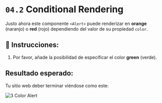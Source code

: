 # `04.2` Conditional Rendering

Justo ahora este componente `<Alert>` puede renderizar en **orange** (naranjo) o **red** (rojo) dependiendo del valor de su propiedad `color`.

##  📝 Instrucciones:

1. Por favor, añade la posibilidad de especificar el color **green** (verde).

## Resultado esperado:

Tu sitio web deber terminar viéndose como este:

![3 Color Alert](../../.learn/assets/04.2-1.png?raw=true)